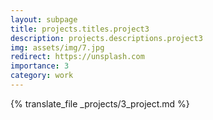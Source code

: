 ```yaml
---
layout: subpage
title: projects.titles.project3
description: projects.descriptions.project3
img: assets/img/7.jpg
redirect: https://unsplash.com
importance: 3
category: work
---
```


{% translate_file _projects/3_project.md %}